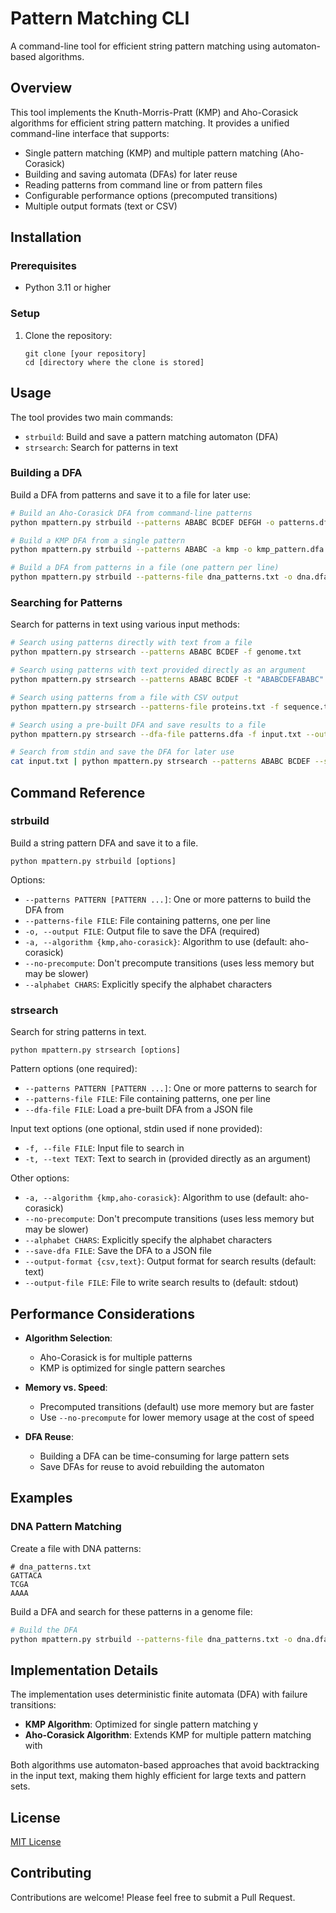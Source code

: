 # Pattern Matching CLI

A command-line tool for efficient string pattern matching using automaton-based algorithms.

## Overview

This tool implements the Knuth-Morris-Pratt (KMP) and Aho-Corasick algorithms for efficient string pattern matching. It provides a unified command-line interface that supports:

- Single pattern matching (KMP) and multiple pattern matching (Aho-Corasick)
- Building and saving automata (DFAs) for later reuse
- Reading patterns from command line or from pattern files
- Configurable performance options (precomputed transitions)
- Multiple output formats (text or CSV)

## Installation

### Prerequisites

- Python 3.11 or higher

### Setup

1. Clone the repository:
   ```
   git clone [your repository]
   cd [directory where the clone is stored]
   ```

## Usage

The tool provides two main commands:

- `strbuild`: Build and save a pattern matching automaton (DFA)
- `strsearch`: Search for patterns in text

### Building a DFA

Build a DFA from patterns and save it to a file for later use:

```bash
# Build an Aho-Corasick DFA from command-line patterns
python mpattern.py strbuild --patterns ABABC BCDEF DEFGH -o patterns.dfa

# Build a KMP DFA from a single pattern
python mpattern.py strbuild --patterns ABABC -a kmp -o kmp_pattern.dfa

# Build a DFA from patterns in a file (one pattern per line)
python mpattern.py strbuild --patterns-file dna_patterns.txt -o dna.dfa
```

### Searching for Patterns

Search for patterns in text using various input methods:

```bash
# Search using patterns directly with text from a file
python mpattern.py strsearch --patterns ABABC BCDEF -f genome.txt

# Search using patterns with text provided directly as an argument
python mpattern.py strsearch --patterns ABABC BCDEF -t "ABABCDEFABABC"

# Search using patterns from a file with CSV output
python mpattern.py strsearch --patterns-file proteins.txt -f sequence.txt --output-format csv

# Search using a pre-built DFA and save results to a file
python mpattern.py strsearch --dfa-file patterns.dfa -f input.txt --output-file results.csv --output-format csv

# Search from stdin and save the DFA for later use
cat input.txt | python mpattern.py strsearch --patterns ABABC BCDEF --save-dfa patterns.dfa
```

## Command Reference

### strbuild

Build a string pattern DFA and save it to a file.

```
python mpattern.py strbuild [options]
```

Options:
- `--patterns PATTERN [PATTERN ...]`: One or more patterns to build the DFA from
- `--patterns-file FILE`: File containing patterns, one per line
- `-o, --output FILE`: Output file to save the DFA (required)
- `-a, --algorithm {kmp,aho-corasick}`: Algorithm to use (default: aho-corasick)
- `--no-precompute`: Don't precompute transitions (uses less memory but may be slower)
- `--alphabet CHARS`: Explicitly specify the alphabet characters

### strsearch

Search for string patterns in text.

```
python mpattern.py strsearch [options]
```

Pattern options (one required):
- `--patterns PATTERN [PATTERN ...]`: One or more patterns to search for
- `--patterns-file FILE`: File containing patterns, one per line
- `--dfa-file FILE`: Load a pre-built DFA from a JSON file

Input text options (one optional, stdin used if none provided):
- `-f, --file FILE`: Input file to search in
- `-t, --text TEXT`: Text to search in (provided directly as an argument)

Other options:
- `-a, --algorithm {kmp,aho-corasick}`: Algorithm to use (default: aho-corasick)
- `--no-precompute`: Don't precompute transitions (uses less memory but may be slower)
- `--alphabet CHARS`: Explicitly specify the alphabet characters
- `--save-dfa FILE`: Save the DFA to a JSON file
- `--output-format {csv,text}`: Output format for search results (default: text)
- `--output-file FILE`: File to write search results to (default: stdout)

## Performance Considerations

- **Algorithm Selection**:
  - Aho-Corasick is for multiple patterns
  - KMP is optimized for single pattern searches

- **Memory vs. Speed**:
  - Precomputed transitions (default) use more memory but are faster
  - Use `--no-precompute` for lower memory usage at the cost of speed

- **DFA Reuse**:
  - Building a DFA can be time-consuming for large pattern sets
  - Save DFAs for reuse to avoid rebuilding the automaton

## Examples

### DNA Pattern Matching

Create a file with DNA patterns:

```
# dna_patterns.txt
GATTACA
TCGA
AAAA
```

Build a DFA and search for these patterns in a genome file:

```bash
# Build the DFA
python mpattern.py strbuild --patterns-file dna_patterns.txt -o dna.dfa

```


## Implementation Details

The implementation uses deterministic finite automata (DFA) with failure transitions:

- **KMP Algorithm**: Optimized for single pattern matching y
- **Aho-Corasick Algorithm**: Extends KMP for multiple pattern matching with

Both algorithms use automaton-based approaches that avoid backtracking in the input text, making them highly efficient for large texts and pattern sets.

## License

[MIT License](LICENSE)

## Contributing

Contributions are welcome! Please feel free to submit a Pull Request.